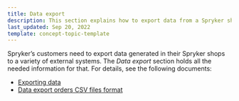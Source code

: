 ```yaml
---
title: Data export
description: This section explains how to export data from a Spryker shop to an external system
last_updated: Sep 20, 2022
template: concept-topic-template
---
```


Spryker’s customers need to export data generated in their Spryker shops to a variety of external systems. The _Data export_ section holds all the needed information for that. For details, see the following documents:
* [Exporting data](/docs/scos/dev/data-export/{{page.version}}/data-export.html)
* [Data export orders CSV files format](/docs/scos/dev/data-export/{{page.version}}/data-export-orders-.csv-files-format.html)
